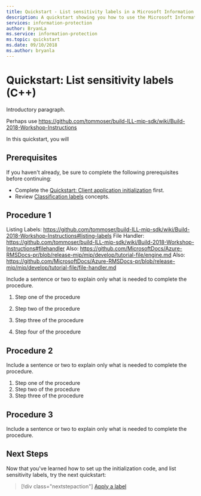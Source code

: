 ```yaml
---
title: Quickstart - List sensitivity labels in a Microsoft Information Protection (MIP) tenant using C++ MIP SDK
description: A quickstart showing you how to use the Microsoft Information Protection C++ SDK to list the sensitivity labels in your tenant.
services: information-protection
author: BryanLa
ms.service: information-protection
ms.topic: quickstart
ms.date: 09/10/2018
ms.author: bryanla
---
```


# Quickstart: List sensitivity labels (C++)

Introductory paragraph.
<!--- Answer the fundamental "why would I want to do this?" question. --->

Perhaps use https://github.com/tommoser/build-ILL-mip-sdk/wiki/Build-2018-Workshop-Instructions 

In this quickstart, you will <do X>

## Prerequisites

If you haven't already, be sure to complete the following prerequisites before continuing:

- Complete the [Quickstart: Client application initialization](quick-app-initialization-cpp.md) first.
- Review [Classification labels](concepts-classification-labels.md) concepts.

## Procedure 1

Listing Labels: https://github.com/tommoser/build-ILL-mip-sdk/wiki/Build-2018-Workshop-Instructions#listing-labels
File Handler: https://github.com/tommoser/build-ILL-mip-sdk/wiki/Build-2018-Workshop-Instructions#filehandler 
Also: https://github.com/MicrosoftDocs/Azure-RMSDocs-pr/blob/release-mip/mip/develop/tutorial-file/engine.md
Also: https://github.com/MicrosoftDocs/Azure-RMSDocs-pr/blob/release-mip/mip/develop/tutorial-file/file-handler.md 

Include a sentence or two to explain only what is needed to complete the
procedure.

1. Step one of the procedure
1. Step two of the procedure
1. Step three of the procedure
   
   <!---Use screenshots but be judicious to maintain a reasonable length. Make
    sure screenshots align to the
    [current standards](contribute-mvc-screen-shots.md).
   If users access your product/service via a web browser the first screenshot
   should always include the full browser window in Chrome or Safari. This is
   to show users that the portal is browser-based - OS and browser agnostic.--->
1. Step four of the procedure

## Procedure 2

Include a sentence or two to explain only what is needed to complete the procedure.

1. Step one of the procedure
1. Step two of the procedure
1. Step three of the procedure

## Procedure 3

Include a sentence or two to explain only what is needed to complete the procedure.

## Next Steps

Now that you've learned how to set up the initialization code, and list sensitivity labels, try the next quickstart:

> [!div class="nextstepaction"]
> [Apply a label](quick-file-apply-label-cpp.md)
